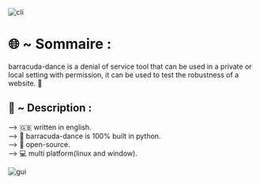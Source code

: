 ![cli](https://github.com/user-attachments/assets/7732a0a6-f7d6-42c4-8cfd-b37df414bd8d)
# 🌐 ~ Sommaire :


 barracuda-dance is a denial of service tool that can be used in a private or local setting with permission,
it can be used to test the robustness of a website. 📡

## 📖 ~ Description :
<p>

</p>

<p>
   --> 🇬🇧 written in english.<br>
   --> 🐍 barracuda-dance is 100% built in python.<br>
   --> 📁 open-source.<br>
   --> 💻 multi platform(linux and window).<br>
</p>






 
![gui](https://github.com/user-attachments/assets/78feafc0-c37b-49a6-b706-382dfaa4fc97)


